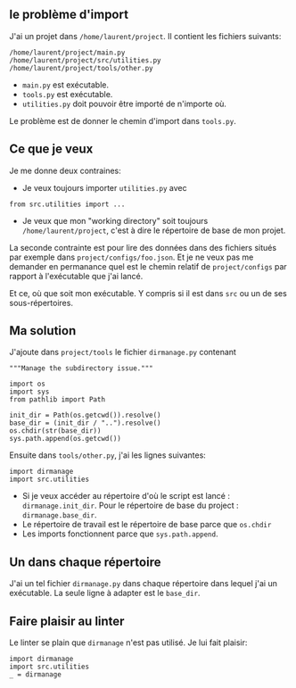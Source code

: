 ## le problème d'import


J'ai un projet dans `/home/laurent/project`. Il contient les fichiers suivants:

```
/home/laurent/project/main.py
/home/laurent/project/src/utilities.py
/home/laurent/project/tools/other.py
```

- `main.py` est exécutable.
- `tools.py` est exécutable.
- `utilities.py` doit pouvoir être importé de n'importe où.

Le problème est de donner le chemin d'import dans `tools.py`.

## Ce que je veux

Je me donne deux contraines:

- Je veux toujours importer `utilities.py` avec
```
from src.utilities import ...
```

- Je veux que mon "working directory" soit toujours `/home/laurent/project`, c'est à dire le répertoire de base de mon projet.

La seconde contrainte est pour lire des données dans des fichiers situés par exemple dans `project/configs/foo.json`. Et je ne veux pas me demander en permanance quel est le chemin relatif de `project/configs` par rapport à l'exécutable que j'ai lancé.

Et ce, où que soit mon exécutable. Y compris si il est dans `src` ou un de ses sous-répertoires.


## Ma solution

J'ajoute dans `project/tools` le fichier `dirmanage.py` contenant
```
"""Manage the subdirectory issue."""

import os
import sys
from pathlib import Path

init_dir = Path(os.getcwd()).resolve() 
base_dir = (init_dir / "..").resolve()
os.chdir(str(base_dir))
sys.path.append(os.getcwd())
```

Ensuite dans `tools/other.py`, j'ai les lignes suivantes:

```
import dirmanage
import src.utilities
```

- Si je veux accéder au répertoire d'où le script est lancé : `dirmanage.init_dir`. Pour le répertoire de base du project : `dirmanage.base_dir`.
- Le répertoire de travail est le répertoire de base parce que `os.chdir`
- Les imports fonctionnent parce que `sys.path.append`.

	
## Un dans chaque répertoire

J'ai un tel fichier `dirmanage.py` dans chaque répertoire dans lequel j'ai un exécutable. La seule ligne à adapter est le `base_dir`.
	
## Faire plaisir au linter

Le linter se plain que `dirmanage` n'est pas utilisé. Je lui fait plaisir:
```
import dirmanage
import src.utilities
_ = dirmanage
```
